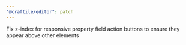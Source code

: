 ```yaml
---
"@craftile/editor": patch
---
```


Fix z-index for responsive property field action buttons to ensure they appear above other elements
